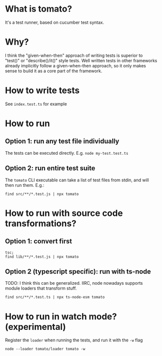 # What is tomato?

It's a test runner, based on cucumber test syntax.

# Why?

I think the "given-when-then" approach of writing tests is superior to "test()" or "describe()/it()" style tests.
Well written tests in other frameworks already implicitly follow a given-when-then approach,
so it only makes sense to build it as a core part of the framework.

# How to write tests

See `index.test.ts` for example

# How to run
## Option 1: run any test file individually

The tests can be executed directly. E.g. `node my-test.test.ts`

## Option 2: run entire test suite

The `tomato` CLI executable can take a list of test files from stdin, and will then run them. E.g.:

```
find src/**/*.test.js | npx tomato
```

# How to run with source code transformations?
## Option 1: convert first

```
tsc;
find lib/**/*.test.js | npx tomato
```

## Option 2 (typescript specific): run with ts-node
TODO: I think this can be generalized. IIRC, node nowadays supports module loaders that transform stuff.
```
find src/**/*.test.ts | npx ts-node-esm tomato
```

# How to run in watch mode? (experimental)
Register the `loader` when running the tests, and run it with the `-w` flag
```
node --loader tomato/loader tomato -w
```


